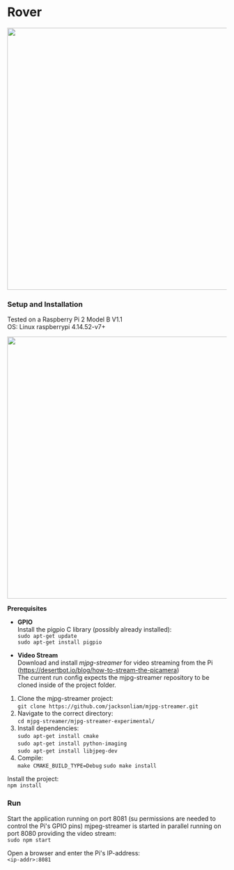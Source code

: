 # Rover

<img src="https://raw.githubusercontent.com/ynnckth/rover/master/docs/rover.JPG" width="600">

### Setup and Installation
Tested on a Raspberry Pi 2 Model B V1.1  
OS: Linux raspberrypi 4.14.52-v7+

<img src="https://raw.githubusercontent.com/ynnckth/rover/master/docs/setup_schema.png" width="600">


**Prerequisites**

- **GPIO**  
Install the pigpio C library (possibly already installed):  
`sudo apt-get update`  
`sudo apt-get install pigpio`    

- **Video Stream**  
Download and install *mjpg-streamer* for video streaming from the Pi (https://desertbot.io/blog/how-to-stream-the-picamera)  
The current run config expects the mjpg-streamer repository to be cloned inside of the project folder.  

1. Clone the mjpg-streamer project:   
`git clone https://github.com/jacksonliam/mjpg-streamer.git`
2. Navigate to the correct directory:   
`cd mjpg-streamer/mjpg-streamer-experimental/`
3. Install dependencies:  
`sudo apt-get install cmake`  
`sudo apt-get install python-imaging`  
`sudo apt-get install libjpeg-dev`  
4. Compile:  
`make CMAKE_BUILD_TYPE=Debug`
`sudo make install`


Install the project:  
`npm install`

### Run
Start the application running on port 8081 (su permissions are needed to control the Pi's GPIO pins)
mjpeg-streamer is started in parallel running on port 8080 providing the video stream:  
`sudo npm start`  

Open a browser and enter the Pi's IP-address:  
`<ip-addr>:8081`
